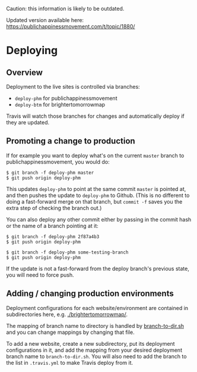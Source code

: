 Caution: this information is likely to be outdated.

Updated version available here: https://publichappinessmovement.com/t/topic/1880/


# Deploying

## Overview

Deployment to the live sites is controlled via branches:

* `deploy-phm` for publichappinessmovement
* `deploy-btm` for brightertomorrowmap

Travis will watch those branches for changes and automatically deploy if they are updated.

## Promoting a change to production

If for example you want to deploy what's on the current `master` branch to publichappinessmovement, you would do:

```
$ git branch -f deploy-phm master
$ git push origin deploy-phm
```

This updates `deploy-phm` to point at the same commit `master` is pointed at, and then pushes the update to `deploy-phm` to Github. (This is no different to doing a fast-forward merge on that branch, but `commit -f` saves you the extra step of checking the branch out.)

You can also deploy any other commit either by passing in the commit hash or the name of a branch pointing at it:

```
$ git branch -f deploy-phm 2f87a4b3
$ git push origin deploy-phm
```

```
$ git branch -f deploy-phm some-testing-branch
$ git push origin deploy-phm
```

If the update is not a fast-forward from the deploy branch's previous state, you will need to force push.

## Adding / changing production environments

Deployment configurations for each website/environment are contained in subdirectories here, e.g. [./brightertomorrowmap/](./brightertomorrowmap/).

The mapping of branch name to directory is handled by [branch-to-dir.sh](./branch-to-dir.sh) and you can change mappings by changing that file.

To add a new website, create a new subdirectory, put its deployment configurations in it, and add the mapping from your desired deployment branch name to `branch-to-dir.sh`. You will also need to add the branch to the list in `.travis.yml` to make Travis deploy from it.
